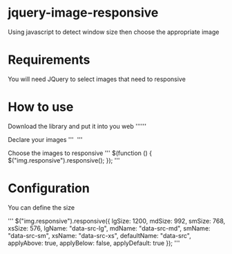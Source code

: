 # jquery-image-responsive
Using javascript to detect window size then choose the appropriate image

# Requirements
You will need JQuery to select images that need to responsive

# How to use

Download the library and put it into you web
'''<script src="image-responsive.js"></script>'''

Declare your images
'''
<img data-src-lg="images/banner-lg.png" 
    data-src-md="images/banner-md.png" 
    data-src-sm="images/banner-sm.png" 
    data-src-xs="images/banner-xs.png" 
    data-src="images/banner.png" 
    class="responsive" />
'''

Choose the images to responsive
'''
$(function () {
    $("img.responsive").responsive();
});
'''

# Configuration
You can define the size

'''
$("img.responsive").responsive({
    lgSize: 1200,
    mdSize: 992,
    smSize: 768,
    xsSize: 576,
    lgName: "data-src-lg",
    mdName: "data-src-md",
    smName: "data-src-sm",
    xsName: "data-src-xs",
    defaultName: "data-src",
    applyAbove: true,
    applyBelow: false,
    applyDefault: true
});
'''
